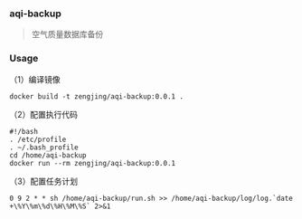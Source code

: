 ### aqi-backup

> 空气质量数据库备份

### Usage

（1）编译镜像

```
docker build -t zengjing/aqi-backup:0.0.1 .
```

（2）配置执行代码

```
#!/bash
. /etc/profile
. ~/.bash_profile
cd /home/aqi-backup
docker run --rm zengjing/aqi-backup:0.0.1
```

（3）配置任务计划

```
0 9 2 * * sh /home/aqi-backup/run.sh >> /home/aqi-backup/log/log.`date +\%Y\%m\%d\%H\%M\%S` 2>&1
```